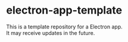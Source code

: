 # electron-app-template

This is a template repository for a Electron app. <br>
It may receive updates in the future.